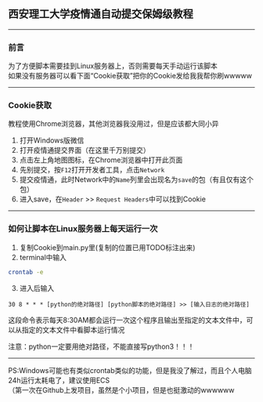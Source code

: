 ## 西安理工大学疫情通自动提交保姆级教程
___
### 前言
为了方便脚本需要挂到Linux服务器上，否则需要每天手动运行该脚本  
如果没有服务器可以看下面“Cookie获取”把你的Cookie发给我我帮你刷wwwww
___
### Cookie获取
教程使用Chrome浏览器，其他浏览器我没用过，但是应该都大同小异

1. 打开Windows版微信
2. 打开疫情通提交界面（在这里千万别提交）
3. 点击左上角地图图标，在Chrome浏览器中打开此页面
4. 先别提交，按`F12`打开开发者工具，点击`Network`
5. 提交疫情通，此时Network中的`Name`列里会出现名为`save`的包（有且仅有这个包）
6. 进入save，在`Header` >> `Request Headers`中可以找到Cookie
___
### 如何让脚本在Linux服务器上每天运行一次
1. 复制Cookie到main.py里(复制的位置已用TODO标注出来)
2. terminal中输入
```BASH
crontab -e
```
3. 进入后输入
```
30 8 * * * [python的绝对路径] [python脚本的绝对路径] >> [输入日志的绝对路径]
```

这段命令表示每天8:30AM都会运行一次这个程序且输出至指定的文本文件中，可以从指定的文本文件中看脚本运行情况

注意：python一定要用绝对路径，不能直接写python3！！！
___  
PS:Windows可能也有类似crontab类似的功能，但是我没了解过，而且个人电脑24h运行太耗电了，建议使用ECS  
（第一次在Github上发项目，虽然是个小项目，但是也挺激动的wwwwww
